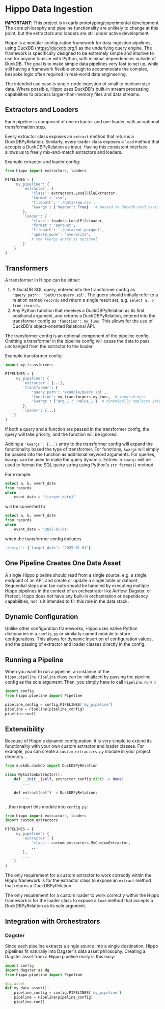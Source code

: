 # Hippo Data Ingestion

**IMPORTANT**: This project is in early prototyping/experimental development. The core philosophy and pipeline functionality are unlikely to change at this point, but the extractors and loaders are still under active development.

Hippo is a modular configuration framework for data ingestion pipelines, using DuckDB (https://duckdb.org/) as the underlying query engine. The framework is specifically designed to be extremely simple and intuitive to use for anyone familiar with Python, with minimal dependencies outside of DuckDB. The goal is to make simple data pipelines very fast to set up, while still having a framework flexible enough to accommodate the complex, bespoke logic often required in real-world data engineering.

The intended use case is single-node ingestion of small to medium size data. Where possible, Hippo uses DuckDB's built-in stream processing capabilities to process larger-than-memory files and data streams.

## Extractors and Loaders

Each pipeline is composed of one extractor and one loader, with an optional transformation step.

Every extractor class exposes an ```extract``` method that returns a DuckDBPyRelation. Similarly, every loader class exposes a ```load``` method that accepts a DuckDBPyRelation as input. Having this consistent interface allows us to freely mix-and-match extractors and loaders.

Example extractor and loader config:
```python
from hippo import extractors, loaders

PIPELINES = {
    'my_pipeline': {
        'extractor': {
            'class': extractors.LocalFileExtractor,
            'format': 'csv',
            'filepath': './data/raw.csv',
            'kwargs': {'header': True}   # passed to duckdb.read_csv()
        },
        'loader': {
            'class': loaders.LocalFileLoader,
            'format': 'parquet',
            'filepath': './data/out.parquet',
            'update_mode': 'overwrite',
            # the kwargs entry is optional
        }
    }
}
```

## Transformers

A transformer in Hippo can be either:

1. A DuckDB SQL query, entered into the transformer config as ```'query_path': 'path/to/query.sql'```. The query should initially refer to a relation named ```records``` and return a single result set, e.g. ```select a, b from records```.
2. Any Python function that receives a DuckDBPyRelation as its first positional argument, and returns a DuckDBPyRelation, entered into the transformer config as ```'function': my_func```. This allows for the use of DuckDB's object-oriented Relational API. 

The transformer config is an optional component of the pipeline config. Omitting a transformer in the pipeline config will cause the data to pass unchanged from the extractor to the loader.

Example transformer config:
```python
import my_transformers

PIPELINES = {
    'my_pipeline': {
        'extractor': {...},
        'transformer': {
            'query_path': 'example/query.sql',
            'function': my_transformers.my_func,  # ignored here
            'kwargs': {'arg_1': 'value_1'}  # dynamically replaces {arg_1} in the query with value_1 using str.format(**kwargs)
        },
        'loader': {...}
    }
}
```

If both a query and a function are passed in the transformer config, the query will take priority, and the function will be ignored.

Adding a ```'kwargs': {...}``` entry to the transformer config will expand the functionality based the type of transformer. For functions, ```kwargs``` will simply be passed into the function as additional keyword arguments. For queries, ```kwargs``` can be used to make the query dynamic. Entries in ```kwargs``` will be used to format the SQL query string using Python's ```str.format()``` method. 

For example:

```sql
select a, b, event_date
from records
where
    event_date = '{target_date}'
```

will be converted to

```sql
select a, b, event_date
from records
where
    event_date = '2025-01-01'
```

when the transformer config includes

```python
'kwargs': {'target_date': '2025-01-01'}
```


## One Pipeline Creates One Data Asset

A single Hippo pipeline should read from a single source, e.g. a single endpoint of an API, and create or update a single table or dataset. Sequential steps and fan-outs should be handled by executing multiple Hippo pipelines in the context of an orchestrator like Airflow, Dagster, or Prefect. Hippo does not have any built-in orchestration or dependency capabilities, nor is it intended to fill this role in the data stack.

## Dynamic Configuration

Unlike other configuration frameworks, Hippo uses native Python dictionaries in a ```config.py``` or similarly-named module to store configurations. This allows for dynamic insertion of configuration values, and the passing of extractor and loader classes directly in the config. 

## Running a Pipeline

When you want to run a pipeline, an instance of the ```hippo.pipeline.Pipeline``` class can be initialized by passing the pipeline config as the sole argument. Then, you simply have to call ```Pipeline.run()```:

```python
import config
from hippo.pipeline import Pipeline

pipeline_config = config.PIPELINES['my_pipeline']
pipeline = Pipeline(pipeline_config)
pipeline.run()
```

## Extensibility

Because of Hippo's dynamic configuration, it is very simple to extend its functionality with your own custom extractor and loader classes. For example, you can create a ```custom_extractors.py``` module in your project directory...

```python
from duckdb.duckdb import DuckDBPyRelation

class MyCustomExtractor():
    def __init__(self, extractor_config:dict) -> None:
        ...

    def extract(self) -> DuckDBPyRelation:
        ...
```

...then import this module into ```config.py```:

```python
from hippo import extractors, loaders
import custom_extractors

PIPELINES = {
    'my_pipeline': {
        'extractor': {
            'class': custom_extractors.MyCustomExtractor,
            ...
        },
        ...
    }
}
```

The only requirement for a custom extractor to work correctly within the Hippo framework is for the extractor class to expose an ```extract``` method that returns a DuckDBPyRelation.

The only requirement for a custom loader to work correctly within the Hippo framework is for the loader class to expose a ```load``` method that accepts a DuckDBPyRelation as its sole argument.

## Integration with Orchestrators

### Dagster

Since each pipeline extracts a single source into a single destination, Hippo pipelines fit naturally into Dagster's data asset philosophy. Creating a Dagster asset from a Hippo pipeline really is this easy:

```python
import config
import dagster as dg
from hippo.pipeline import Pipeline

@dg.asset
def my_data_asset():
    pipeline_config = config.PIPELINES['my_pipeline']
    pipeline = Pipeline(pipeline_config)
    pipeline.run()
```
